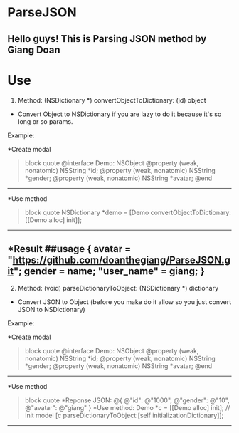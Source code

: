 # ParseJSON
 Hello guys! This is Parsing JSON method by Giang Doan
 ----
# Use
1. Method: (NSDictionary *) convertObjectToDictionary: (id) object
- Convert Object to NSDictionary if you are lazy to do it because it's so long or so params.

Example:

*Create modal
>block quote
@interface Demo: NSObject
@property (weak, nonatomic) NSString *id;
@property (weak, nonatomic) NSString *gender;
@property (weak, nonatomic) NSString *avatar;
@end
----
*Use method 
>block quote 
NSDictionary *demo = [Demo convertObjectToDictionary: [[Demo alloc] init]];
----
*Result
##usage
{
    avatar = "https://github.com/doanthegiang/ParseJSON.git";
    gender = name;
    "user_name" = giang;
}
----

2. Method: (void) parseDictionaryToObject: (NSDictionary *) dictionary
- Convert JSON to Object (before you make do it allow so you just convert JSON to NSDictionary)

Example:

*Create modal
>block quote
@interface Demo: NSObject
@property (weak, nonatomic) NSString *id;
@property (weak, nonatomic) NSString *gender;
@property (weak, nonatomic) NSString *avatar;
@end
----
*Use method 
>block quote 
*Reponse JSON:
@{
        @"id": @"1000",
        @"gender": @"10",
        @"avatar": @"giang"
}
*Use method: 
Demo *c = [[Demo alloc] init]; // init model
[c parseDictionaryToObject:[self initializationDictionary]];
----
